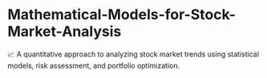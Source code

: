 # Mathematical-Models-for-Stock-Market-Analysis
📈 A quantitative approach to analyzing stock market trends using statistical models, risk assessment, and portfolio optimization.
